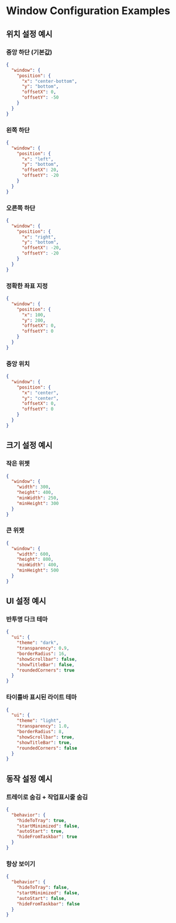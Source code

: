 # Window Configuration Examples

## 위치 설정 예시

### 중앙 하단 (기본값)

```json
{
  "window": {
    "position": {
      "x": "center-bottom",
      "y": "bottom",
      "offsetX": 0,
      "offsetY": -50
    }
  }
}
```

### 왼쪽 하단

```json
{
  "window": {
    "position": {
      "x": "left",
      "y": "bottom",
      "offsetX": 20,
      "offsetY": -20
    }
  }
}
```

### 오른쪽 하단

```json
{
  "window": {
    "position": {
      "x": "right",
      "y": "bottom",
      "offsetX": -20,
      "offsetY": -20
    }
  }
}
```

### 정확한 좌표 지정

```json
{
  "window": {
    "position": {
      "x": 100,
      "y": 200,
      "offsetX": 0,
      "offsetY": 0
    }
  }
}
```

### 중앙 위치

```json
{
  "window": {
    "position": {
      "x": "center",
      "y": "center",
      "offsetX": 0,
      "offsetY": 0
    }
  }
}
```

## 크기 설정 예시

### 작은 위젯

```json
{
  "window": {
    "width": 300,
    "height": 400,
    "minWidth": 250,
    "minHeight": 300
  }
}
```

### 큰 위젯

```json
{
  "window": {
    "width": 600,
    "height": 800,
    "minWidth": 400,
    "minHeight": 500
  }
}
```

## UI 설정 예시

### 반투명 다크 테마

```json
{
  "ui": {
    "theme": "dark",
    "transparency": 0.9,
    "borderRadius": 16,
    "showScrollbar": false,
    "showTitleBar": false,
    "roundedCorners": true
  }
}
```

### 타이틀바 표시된 라이트 테마

```json
{
  "ui": {
    "theme": "light",
    "transparency": 1.0,
    "borderRadius": 8,
    "showScrollbar": true,
    "showTitleBar": true,
    "roundedCorners": false
  }
}
```

## 동작 설정 예시

### 트레이로 숨김 + 작업표시줄 숨김

```json
{
  "behavior": {
    "hideToTray": true,
    "startMinimized": false,
    "autoStart": true,
    "hideFromTaskbar": true
  }
}
```

### 항상 보이기

```json
{
  "behavior": {
    "hideToTray": false,
    "startMinimized": false,
    "autoStart": false,
    "hideFromTaskbar": false
  }
}
```
